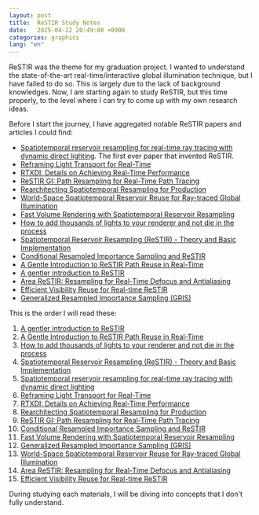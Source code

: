 ```yaml
---
layout: post
title:  ReSTIR Study Notes
date:   2025-04-22 20:49:00 +0900
categories: graphics
lang: "en"
---
```


ReSTIR was the theme for my graduation project. I wanted to understand the state-of-the-art real-time/interactive global illumination technique, but I have failed to do so. This is largely due to the lack of background knowledges. Now, I am starting again to study ReSTIR, but this time properly, to the level where I can try to come up with my own research ideas.

Before I start the journey, I have aggregated notable ReSTIR papers and articles I could find:

* [Spatiotemporal reservoir resampling for real-time ray tracing with dynamic direct lighting](https://cs.dartmouth.edu/~wjarosz/publications/bitterli20spatiotemporal.html). The first ever paper that invented ReSTIR.
* [Reframing Light Transport for Real-Time](https://www.highperformancegraphics.org/2020/program/#reframing_light_transport_for_realtime)
* [RTXDI: Details on Achieving Real-Time Performance](https://www.nvidia.com/en-us/on-demand/session/gtcspring21-s32639/)
* [ReSTIR GI: Path Resampling for Real-Time Path Tracing](https://research.nvidia.com/publication/2021-06_restir-gi-path-resampling-real-time-path-tracing)
* [Rearchitecting Spatiotemporal Resampling for Production](https://research.nvidia.com/publication/2021-07_rearchitecting-spatiotemporal-resampling-production)
* [World-Space Spatiotemporal Reservoir Reuse for Ray-traced Global Illumination](https://gpuopen.com/download/publications/SA2021_WorldSpace_ReSTIR.pdf)
* [Fast Volume Rendering with Spatiotemporal Reservoir Resampling](https://dqlin.xyz/pubs/2021-sa-VOR/)
* [How to add thousands of lights to your renderer and not die in the process](http://www.zyanidelab.com/how-to-add-thousands-of-lights-to-your-renderer/)
* [Spatiotemporal Reservoir Resampling (ReSTIR) - Theory and Basic Implementation](https://gamehacker1999.github.io/posts/restir/)
* [Conditional Resampled Importance Sampling and ReSTIR](https://research.nvidia.com/labs/rtr/publication/kettunen2023conditional/)
* [A Gentle Introduction to ReSTIR Path Reuse in Real-Time](https://intro-to-restir.cwyman.org/)
* [A gentler introduction to ReSTIR](https://interplayoflight.wordpress.com/2023/12/17/a-gentler-introduction-to-restir/)
* [Area ReSTIR: Resampling for Real-Time Defocus and Antialiasing](https://graphics.cs.utah.edu/research/projects/area-restir/)
* [Efficient Visibility Reuse for Real-time ReSTIR](https://dl.acm.org/doi/10.1145/3641233.3664320)
* [Generalized Resampled Importance Sampling (GRIS)](https://graphics.cs.utah.edu/research/projects/gris/)

This is the order I will read these:

1. [A gentler introduction to ReSTIR](https://interplayoflight.wordpress.com/2023/12/17/a-gentler-introduction-to-restir/)
1. [A Gentle Introduction to ReSTIR Path Reuse in Real-Time](https://intro-to-restir.cwyman.org/)
1. [How to add thousands of lights to your renderer and not die in the process](http://www.zyanidelab.com/how-to-add-thousands-of-lights-to-your-renderer/)
1. [Spatiotemporal Reservoir Resampling (ReSTIR) - Theory and Basic Implementation](https://gamehacker1999.github.io/posts/restir/)
1. [Spatiotemporal reservoir resampling for real-time ray tracing with dynamic direct lighting](https://cs.dartmouth.edu/~wjarosz/publications/bitterli20spatiotemporal.html)
1. [Reframing Light Transport for Real-Time](https://www.highperformancegraphics.org/2020/program/#reframing_light_transport_for_realtime)
1. [RTXDI: Details on Achieving Real-Time Performance](https://www.nvidia.com/en-us/on-demand/session/gtcspring21-s32639/)
1. [Rearchitecting Spatiotemporal Resampling for Production](https://research.nvidia.com/publication/2021-07_rearchitecting-spatiotemporal-resampling-production)
1. [ReSTIR GI: Path Resampling for Real-Time Path Tracing](https://research.nvidia.com/publication/2021-06_restir-gi-path-resampling-real-time-path-tracing)
1. [Conditional Resampled Importance Sampling and ReSTIR](https://research.nvidia.com/labs/rtr/publication/kettunen2023conditional/)
1. [Fast Volume Rendering with Spatiotemporal Reservoir Resampling](https://dqlin.xyz/pubs/2021-sa-VOR/)
1. [Generalized Resampled Importance Sampling (GRIS)](https://graphics.cs.utah.edu/research/projects/gris/)
1. [World-Space Spatiotemporal Reservoir Reuse for Ray-traced Global Illumination](https://gpuopen.com/download/publications/SA2021_WorldSpace_ReSTIR.pdf)
1. [Area ReSTIR: Resampling for Real-Time Defocus and Antialiasing](https://graphics.cs.utah.edu/research/projects/area-restir/)
1. [Efficient Visibility Reuse for Real-time ReSTIR](https://dl.acm.org/doi/10.1145/3641233.3664320)

During studying each materials, I will be diving into concepts that I don't fully understand.